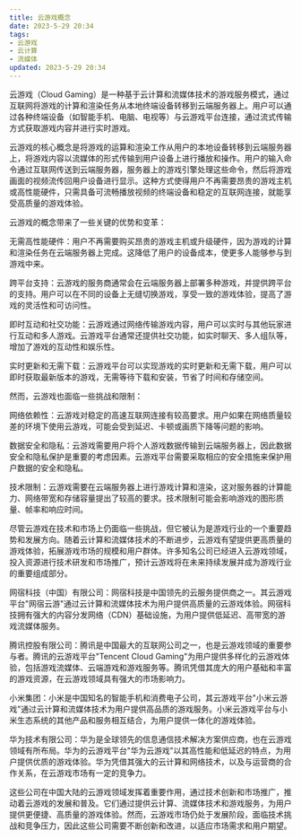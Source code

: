 ```yaml
---
title: 云游戏概念
date: 2023-5-29 20:34
tags:
- 云游戏
- 云计算
- 流媒体
updated: 2023-5-29 20:34
---
```

云游戏（Cloud Gaming）是一种基于云计算和流媒体技术的游戏服务模式，通过互联网将游戏的计算和渲染任务从本地终端设备转移到云端服务器上。用户可以通过各种终端设备（如智能手机、电脑、电视等）与云游戏平台连接，通过流式传输方式获取游戏内容并进行实时游戏。

云游戏的核心概念是将游戏的运算和渲染工作从用户的本地设备转移到云端服务器上，将游戏内容以流媒体的形式传输到用户设备上进行播放和操作。用户的输入命令通过互联网传送到云端服务器，服务器上的游戏引擎处理这些命令，然后将游戏画面的视频流传回用户设备进行显示。这种方式使得用户不再需要昂贵的游戏主机或高性能硬件，只需具备可流畅播放视频的终端设备和稳定的互联网连接，就能享受高质量的游戏体验。

云游戏的概念带来了一些关键的优势和变革：

无需高性能硬件：用户不再需要购买昂贵的游戏主机或升级硬件，因为游戏的计算和渲染任务在云端服务器上完成。这降低了用户的设备成本，使更多人能够参与到游戏中来。

跨平台支持：云游戏的服务商通常会在云端服务器上部署多种游戏，并提供跨平台的支持。用户可以在不同的设备上无缝切换游戏，享受一致的游戏体验，提高了游戏的灵活性和可访问性。

即时互动和社交功能：云游戏通过网络传输游戏内容，用户可以实时与其他玩家进行互动和多人游戏。云游戏平台通常还提供社交功能，如实时聊天、多人组队等，增加了游戏的互动性和娱乐性。

<!-- more -->
实时更新和无需下载：云游戏平台可以实现游戏的实时更新和无需下载，用户可以即时获取最新版本的游戏，无需等待下载和安装，节省了时间和存储空间。

然而，云游戏也面临一些挑战和限制：

网络依赖性：云游戏对稳定的高速互联网连接有较高要求。用户如果在网络质量较差的环境下使用云游戏，可能会受到延迟、卡顿或画质下降等问题的影响。

数据安全和隐私：云游戏需要用户将个人游戏数据传输到云端服务器上，因此数据安全和隐私保护是重要的考虑因素。云游戏平台需要采取相应的安全措施来保护用户数据的安全和隐私。

技术限制：云游戏需要在云端服务器上进行游戏计算和渲染，这对服务器的计算能力、网络带宽和存储容量提出了较高的要求。技术限制可能会影响游戏的图形质量、帧率和响应时间。

尽管云游戏在技术和市场上仍面临一些挑战，但它被认为是游戏行业的一个重要趋势和发展方向。随着云计算和流媒体技术的不断进步，云游戏有望提供更高质量的游戏体验，拓展游戏市场的规模和用户群体。许多知名公司已经进入云游戏领域，投入资源进行技术研发和市场推广，预计云游戏将在未来持续发展并成为游戏行业的重要组成部分。

网宿科技（中国）有限公司：网宿科技是中国领先的云服务提供商之一。其云游戏平台"网宿云游"通过云计算和流媒体技术为用户提供高质量的云游戏体验。网宿科技拥有强大的内容分发网络（CDN）基础设施，为用户提供低延迟、高带宽的游戏流媒体服务。

腾讯控股有限公司：腾讯是中国最大的互联网公司之一，也是云游戏领域的重要参与者。腾讯的云游戏平台"Tencent Cloud Gaming"为用户提供多样化的云游戏体验，包括游戏流媒体、云端游戏和游戏服务等。腾讯凭借其庞大的用户基础和丰富的游戏资源，在云游戏领域具有强大的市场影响力。

小米集团：小米是中国知名的智能手机和消费电子公司，其云游戏平台"小米云游戏"通过云计算和流媒体技术为用户提供高品质的游戏服务。小米云游戏平台与小米生态系统的其他产品和服务相互结合，为用户提供一体化的游戏体验。

华为技术有限公司：华为是全球领先的信息通信技术解决方案供应商，也在云游戏领域有所布局。华为的云游戏平台"华为云游戏"以其高性能和低延迟的特点，为用户提供优质的游戏体验。华为凭借其强大的云计算和网络技术，以及与运营商的合作关系，在云游戏市场有一定的竞争力。

这些公司在中国大陆的云游戏领域发挥着重要作用，通过技术创新和市场推广，推动着云游戏的发展和普及。它们通过提供云计算、流媒体技术和游戏服务，为用户提供更便捷、高质量的游戏体验。然而，云游戏市场仍处于发展阶段，面临技术挑战和竞争压力，因此这些公司需要不断创新和改进，以适应市场需求和用户期望。